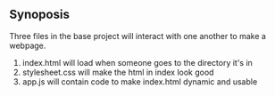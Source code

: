## Synoposis
Three files in the base project will interact with one another to make a webpage.
1. index.html will load when someone goes to the directory it's in
2. stylesheet.css will make the html in index look good
3. app.js will contain code to make index.html dynamic and usable
